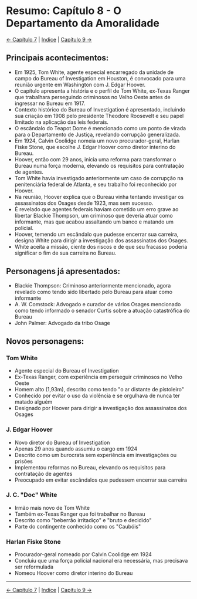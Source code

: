 # Resumo: Capítulo 8 - O Departamento da Amoralidade

[← Capítulo 7](assassinos_da_lua_das_flores_chapter_07_resumo.md) | [Indice](README.md) | [Capítulo 9 →](assassinos_da_lua_das_flores_chapter_09_resumo.md)

## Principais acontecimentos:
- Em 1925, Tom White, agente especial encarregado da unidade de campo do Bureau of Investigation em Houston, é convocado para uma reunião urgente em Washington com J. Edgar Hoover.
- O capítulo apresenta a história e o perfil de Tom White, ex-Texas Ranger que trabalhara perseguindo criminosos no Velho Oeste antes de ingressar no Bureau em 1917.
- Contexto histórico do Bureau of Investigation é apresentado, incluindo sua criação em 1908 pelo presidente Theodore Roosevelt e seu papel limitado na aplicação das leis federais.
- O escândalo do Teapot Dome é mencionado como um ponto de virada para o Departamento de Justiça, revelando corrupção generalizada.
- Em 1924, Calvin Coolidge nomeia um novo procurador-geral, Harlan Fiske Stone, que escolhe J. Edgar Hoover como diretor interino do Bureau.
- Hoover, então com 29 anos, inicia uma reforma para transformar o Bureau numa força moderna, elevando os requisitos para contratação de agentes.
- Tom White havia investigado anteriormente um caso de corrupção na penitenciária federal de Atlanta, e seu trabalho foi reconhecido por Hoover.
- Na reunião, Hoover explica que o Bureau vinha tentando investigar os assassinatos dos Osages desde 1923, mas sem sucesso.
- É revelado que agentes federais haviam cometido um erro grave ao libertar Blackie Thompson, um criminoso que deveria atuar como informante, mas que acabou assaltando um banco e matando um policial.
- Hoover, temendo um escândalo que pudesse encerrar sua carreira, designa White para dirigir a investigação dos assassinatos dos Osages.
- White aceita a missão, ciente dos riscos e de que seu fracasso poderia significar o fim de sua carreira no Bureau.

## Personagens já apresentados:
- Blackie Thompson: Criminoso anteriormente mencionado, agora revelado como tendo sido libertado pelo Bureau para atuar como informante
- A. W. Comstock: Advogado e curador de vários Osages mencionado como tendo informado o senador Curtis sobre a atuação catastrófica do Bureau
- John Palmer: Advogado da tribo Osage

## Novos personagens:

### Tom White
- Agente especial do Bureau of Investigation
- Ex-Texas Ranger, com experiência em perseguir criminosos no Velho Oeste
- Homem alto (1,93m), descrito como tendo "o ar distante de pistoleiro"
- Conhecido por evitar o uso da violência e se orgulhava de nunca ter matado alguém
- Designado por Hoover para dirigir a investigação dos assassinatos dos Osages

### J. Edgar Hoover
- Novo diretor do Bureau of Investigation
- Apenas 29 anos quando assumiu o cargo em 1924
- Descrito como um burocrata sem experiência em investigações ou prisões
- Implementou reformas no Bureau, elevando os requisitos para contratação de agentes
- Preocupado em evitar escândalos que pudessem encerrar sua carreira

### J. C. "Doc" White
- Irmão mais novo de Tom White
- Também ex-Texas Ranger que foi trabalhar no Bureau
- Descrito como "beberrão irritadiço" e "bruto e decidido"
- Parte do contingente conhecido como os "Caubóis"

### Harlan Fiske Stone
- Procurador-geral nomeado por Calvin Coolidge em 1924
- Concluiu que uma força policial nacional era necessária, mas precisava ser reformulada
- Nomeou Hoover como diretor interino do Bureau 
---
[← Capítulo 7](assassinos_da_lua_das_flores_chapter_07_resumo.md) | [Indice](README.md) | [Capítulo 9 →](assassinos_da_lua_das_flores_chapter_09_resumo.md)
